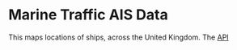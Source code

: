# Marine Traffic AIS Data

This maps locations of ships, across the United Kingdom. The <a href='/analytics/ais/api/'>API</a>